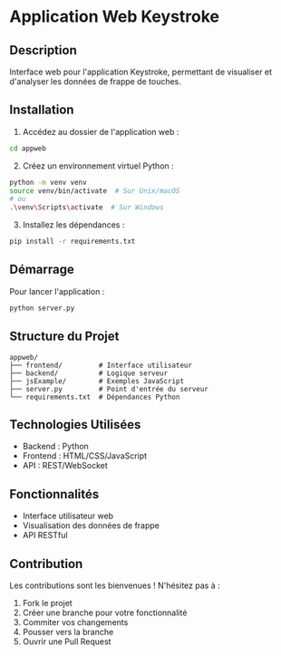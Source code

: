 # Application Web Keystroke

## Description
Interface web pour l'application Keystroke, permettant de visualiser et d'analyser les données de frappe de touches.

## Installation

1. Accédez au dossier de l'application web :
```bash
cd appweb
```

2. Créez un environnement virtuel Python :
```bash
python -m venv venv
source venv/bin/activate  # Sur Unix/macOS
# ou
.\venv\Scripts\activate  # Sur Windows
```

3. Installez les dépendances :
```bash
pip install -r requirements.txt
```

## Démarrage

Pour lancer l'application :
```bash
python server.py
```

## Structure du Projet
```
appweb/
├── frontend/         # Interface utilisateur
├── backend/          # Logique serveur
├── jsExample/        # Exemples JavaScript
├── server.py         # Point d'entrée du serveur
└── requirements.txt  # Dépendances Python
```

## Technologies Utilisées
- Backend : Python
- Frontend : HTML/CSS/JavaScript
- API : REST/WebSocket


## Fonctionnalités
- Interface utilisateur web
- Visualisation des données de frappe
- API RESTful

## Contribution
Les contributions sont les bienvenues ! N'hésitez pas à :
1. Fork le projet
2. Créer une branche pour votre fonctionnalité
3. Commiter vos changements
4. Pousser vers la branche
5. Ouvrir une Pull Request
